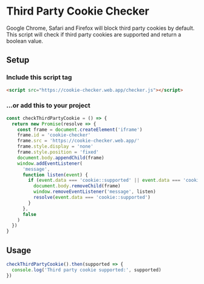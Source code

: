# Third Party Cookie Checker

Google Chrome, Safari and Firefox will block third party cookies by default. This script will check if third party cookies are supported and return a boolean value.

## Setup

### Include this script tag

```html
<script src="https://cookie-checker.web.app/checker.js"></script>
```

### ...or add this to your project

```js
const checkThirdPartyCookie = () => {
  return new Promise(resolve => {
    const frame = document.createElement('iframe')
    frame.id = 'cookie-checker'
    frame.src = 'https://cookie-checker.web.app/'
    frame.style.display = 'none'
    frame.style.position = 'fixed'
    document.body.appendChild(frame)
    window.addEventListener(
      'message',
      function listen(event) {
        if (event.data === 'cookie::supported' || event.data === 'cookie::unsupported') {
          document.body.removeChild(frame)
          window.removeEventListener('message', listen)
          resolve(event.data === 'cookie::supported')
        }
      },
      false
    )
  })
}
```

## Usage

```js
checkThirdPartyCookie().then(supported => {
  console.log('Third party cookie supported:', supported)
})
```